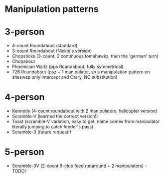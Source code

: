 # Manipulation patterns

# 3-person

- 4-count Roundabout (standard)
- 3-count Roundabout (Nickie's version)
- Chopsticks (3-count, 2 continuous tomahawks, then the 'german' turn)
- Chopabout
- Phoenician Waltz (pps Roundabout, fully symmetrical)
- 726 Roundabout (psz + 1 manipulator, so a manipulation pattern on siteswap 
only Intercept and Carry, NO substitution)

# 4-person

- Kennedy (4-count roundabout with 2 manipulators, helicopter version)
- Scramble-V (learned the correct version!)
- Toast (scramble-V variation, easy to get, name comes 
	from manipulator literally jumping to catch feeder's pass)
- Scramble-3 (future request!)

# 5-person

- Scramble-3V (2-count 9-club feed runaround + 2 manipulators) - TODO!
